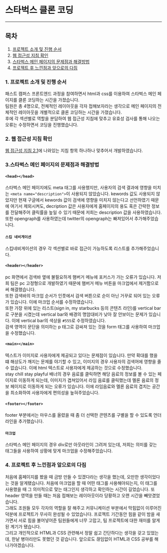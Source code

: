 # 스타벅스 클론 코딩
---
## 목차
1. [프로젝트 소개 및 진행 순서](#1.-프로젝트-소개-및-진행-순서)
1. [웹 접근성 지침 확인](#2.-웹-접근성-지침-확인)
1. [스타벅스 메인 페이지의 문제점과 해결방법](#3.-스타벅스-메인-페이지의-문제점과-해결방법)
1. [프로젝트 후 느낀점과 앞으로의 다짐](#4.-프로젝트-후-느낀점과-앞으로의-다짐)

### 1. 프로젝트 소개 및 진행 순서
패스트 캠퍼스 프론트엔드 과정을 참여하면서 html과 css를 이용하여 스타벅스 메인 페이지를 클론 코딩하는 시간을 가졌습니다. <br>
팀원은 총 4명으로, 전체적인 레이아웃을 각자 접해보자라는 생각으로 메인 페이지의 전체적인 레이아웃을 개별적으로 클론 코딩하는 시간을 가졌습니다. <br>
후에 각 섹션별로 역할을 분담하여 웹 접근성 지침에 맞추고 유효성 검사를 통해 나오는 오류는 수정하면서 코딩을 진행했습니다.

### 2. 웹 접근성 지침 확인
[웹 접근성 지침 2.1](http://www.websoul.co.kr/accessibility/WA_guide21.asp)에 나와있는 지침 항목 하나하나 맞추어서 개발하였습니다.

### 3.스타벅스 메인 페이지의 문제점과 해결방법
#### `<head></head>`
스타벅스 메인 페이지에도 meta 태그를 사용했지만, 사용자의 검색 결과에 영향을 미치는 `<meta name="description">`이 사용되지 않았습니다. kewords 값도 사용되지 않았지만 현재 구글에서 kewords 값이 검색에 영향을 미치지 않는다고 선언하였기 때문에 여기서 제외시켜도, decription 값은 사용자에게 홈페이지의 용도 혹은 간략한 정보를 전달해주어 클릭률을 높일 수 있기 때문에 저희는 description 값을 사용하였습니다.
<br>
또한 opengraph를 사용하였는데 twitter의 opengraph는 빠져있어서 추가해주었습니다.

#### `스킵 네비게이션`
스킵네비게이션의 경우 각 섹션별로 바로 접근이 가능하도록 리스트를 추가해주었습니다.

#### `<header></header>`
pc 화면에서 검색바 옆에 불필요하게 햄버거 메뉴에 포커스가 가는 오류가 있습니다. 저희 팀은 pc 고정형으로 개발하였기 때문에 햄버거 메뉴 버튼을 마크업에서 제거함으로써 해결했습니다.
<br>
또한 검색바의 마크업 순서가 인풋에서 검색 버튼으로 순이 아닌 거꾸로 되어 있는 오류가 있습니다. 이에 마크업 순서를 수정하였습니다.
<br>
또한 가장 위에 있는 리스트(sign in, my starbucks 등의 콘텐츠 라인)를 vertical bar로 구분을 시켰는데 vertical bar와 배경의 명암대비가 낮아 잘 안보이는 문제가 있습니다. 이에 vertical bar의 색상을 `#555`로 수정하였습니다.
<br>
검색 영역이 문단을 의미하는 p 태그로 감싸져 있는 것을 form 태그를 사용하여 마크업을 수정했습니다.

#### `<main></main>`
텍스트가 이미지로 사용자에게 제공되고 있다는 문제점이 있습니다. 만약 확대를 했을 떄 해상도가 깨지는 문제를 야기할 수 있고, 이미지의 경우 사용자의 검색어에 영향을 줄 수 없습니다. 이에 html 텍스트로 사용자에게 제공하는 것으로 수정했습니다.
<br>
stay chill stay playful 배너의 경우 음료를 클릭하면 해당 음료의 정보를 볼 수 있는 페이지로 이동하게 되는데, 이미지가 겹쳐있어서 라임 음료를 클릭했는데 멜론 음료의 정보 페이지로 이동하게 되는 오류가 있습니다. 이에 라임음료와 멜론 음료의 겹치는 공간을 최소화하여 사용자에게 편의성을 높혀주었습니다.

#### `<footer></footer>`
footer 부분에서는 마우스를 올렸을 때 좀 더 선택한 콘텐츠를 구별을 할 수 있도록 언더라인을 추가했습니다.

#### `마크업`
스타벅스 메인 페이지의 경우 div로만 아웃라인이 그려져 있는데, 저희는 의미를 갖는 태그들을 사용하여 상황에 맞게 마크업을 수정해주었습니다.

### 4. 프로젝트 후 느낀점과 앞으로의 다짐
처음에 홈페이지를 봤을 때 금방 만들 수 있겠다라는 생각을 했는데, 오만한 생각이었다는 것을 알게됐습니다. 처음에 마크업을 할 때 어떤 태그를 사용해야되는지, 이 태그를 사용했을 때 그 의미적으로 맞는 태그인지 생각하고 확인하는 시간이 길었습니다. 또 header 영역을 만들 때는 처음 접해보는 레이아웃이라 당황하고 오랜 시간을 빼앗겼었습니다.
<br>
그래도 조원들 모두 각자의 역할을 잘 해주고 커뮤니케이션 부분에서 막힘없이 이루어진 덕분에 프로젝트가 무사히 완성될 수 있었습니다. 프로젝트 기간동안 힘을 같이 밤을 새가면서 서로 힘을 불어넣어준 팀원들에게 너무 고맙고, 팀 프로젝트에 대한 재미를 알게된 계기가 됐습니다.
<br>
그리고 개인적으로 HTML과 CSS 관련해서 정말 쉽고 간단하다는 생각을 갖고 있었는데, 한낱 병아리만도 못했던 것 같습니다. 앞으로도 끊임없이 HTML과 CSS 공부를 해나가야겠습니다.